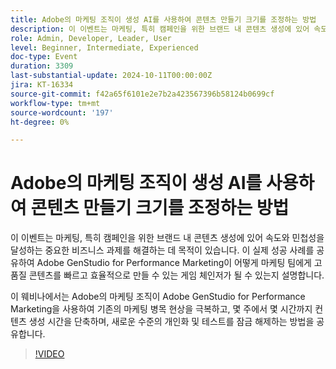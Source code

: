 ```yaml
---
title: Adobe의 마케팅 조직이 생성 AI를 사용하여 콘텐츠 만들기 크기를 조정하는 방법
description: 이 이벤트는 마케팅, 특히 캠페인을 위한 브랜드 내 콘텐츠 생성에 있어 속도와 민첩성을 달성하는 중요한 비즈니스 과제를 해결하는 데 목적이 있습니다. 이 실제 성공 사례를 공유하면서 Adobe GenStudio for Performance Marketing이 고품질 콘텐츠를 빠르고 효율적으로 작성하기 위해 노력하는 마케팅 팀에게 어떻게 게임 체인저가 될 수 있는지 설명합니다.이 웨비나 동안 Adobe의 마케팅 조직이 Adobe GenStudio for Performance Marketing을 사용하여 기존의 마케팅 병목 현상을 극복하고 몇 주에서 몇 시간까지 콘텐츠 작성 시간을 단축하며 새로운 수준의 개인화 및 테스트를 잠금 해제하는 방법을 공유합니다.
role: Admin, Developer, Leader, User
level: Beginner, Intermediate, Experienced
doc-type: Event
duration: 3309
last-substantial-update: 2024-10-11T00:00:00Z
jira: KT-16334
source-git-commit: f42a65f6101e2e7b2a423567396b58124b0699cf
workflow-type: tm+mt
source-wordcount: '197'
ht-degree: 0%

---
```



# Adobe의 마케팅 조직이 생성 AI를 사용하여 콘텐츠 만들기 크기를 조정하는 방법

이 이벤트는 마케팅, 특히 캠페인을 위한 브랜드 내 콘텐츠 생성에 있어 속도와 민첩성을 달성하는 중요한 비즈니스 과제를 해결하는 데 목적이 있습니다. 이 실제 성공 사례를 공유하여 Adobe GenStudio for Performance Marketing이 어떻게 마케팅 팀에게 고품질 콘텐츠를 빠르고 효율적으로 만들 수 있는 게임 체인저가 될 수 있는지 설명합니다.

이 웨비나에서는 Adobe의 마케팅 조직이 Adobe GenStudio for Performance Marketing을 사용하여 기존의 마케팅 병목 현상을 극복하고, 몇 주에서 몇 시간까지 컨텐츠 생성 시간을 단축하며, 새로운 수준의 개인화 및 테스트를 잠금 해제하는 방법을 공유합니다.

>[!VIDEO](https://video.tv.adobe.com/v/3435049/?learn=on)


